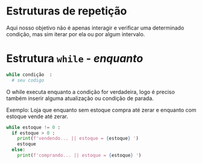 # Estruturas de repetição

Aqui nosso objetivo não é apenas interagir e verificar uma determinado condição, mas sim iterar por ela ou por algum intervalo.

# Estrutura `while` - *enquanto*

```py
while condição  :
  # seu codigo
```

O while executa enquanto a condição for verdadeira, logo é preciso também inserir alguma atualização ou condição de parada.


Exemplo: Loja que enquanto sem estoque compra até zerar e enquanto com estoque vende até zerar.
```py
while estoque != 0 :
  if estoque > 0 :
    print(f'vendendo... || estoque = {estoque} ')
    estoque
  else:
    print(f'comprando... || estoque = {estoque} ')
```